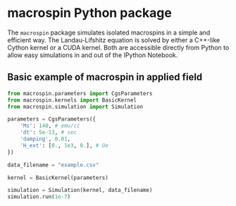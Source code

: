 # macrospin Python package #

The `macrospin` package simulates isolated macrospins in a simple and efficient way. The Landau-Lifshitz equation is solved by either a C++-like Cython kernel or a CUDA kernel. Both are accessible directly from Python to allow easy simulations in and out of the IPython Notebook.

## Basic example of macrospin in applied field ##

```python
from macrospin.parameters import CgsParameters
from macrospin.kernels import BasicKernel
from macrospin.simulation import Simulation

parameters = CgsParameters({
	'Ms': 140, # emu/cc
	'dt': 5e-13, # sec
	'damping', 0.01,
	'H_ext': [0., 1e3, 0.], # Oe
})

data_filename = "example.csv"

kernel = BasicKernel(parameters)

simulation = Simulation(kernel, data_filename)
simulation.run(1e-7)
```